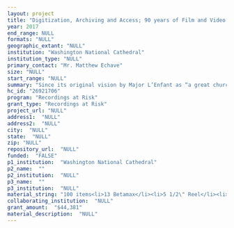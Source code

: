 ```yaml
--- 
layout: project 
title: "Digitization, Archiving and Access; 90 years of Film and Video History at the National Cathedral"
year: 2017
end_range: NULL
formats: "NULL"
geographic_extant: "NULL"
institution: "Washington National Cathedral"
institution_type: "NULL"
primary_contact: "Mr. Matthew Echave"
size: "NULL"
start_range: "NULL"
summary: "Since its original vision by Major L’Enfant as “a great church for national purposes,” granted a charter by Congress in 1893, and its foundation laid in 1907 attended by President Theodore Roosevelt, the Washington National Cathedral has been a place of prayer, reflection, and solace for generations of Americans. This is where history has been made, serving both the revered and everyday individual with its awe-inspiring architecture, prayerful events, stimulating lectures, and extraordinary musical performances. These events have been captured by Cathedral staff for over 90 years on more than a thousand film reels and videotapes starting in the 1930’s. This proposal requests funding to assess and digitize a selected portion of this collection (218 tapes) and to create a long-term plan for preservation and access for the entire collection (>1,000 items). The project will create and outreach plan provide access to scholars, educators, and the public to this collection."
hc_id: "26921706"
program: "Recordings at Risk"
grant_type: "Recordings at Risk"
project_url: "NULL"
address1:  "NULL"
address2:  "NULL"
city:  "NULL"
state:  "NULL"
zip: "NULL"
repository_url:  "NULL"
funded:  "FALSE"
p1_institution:  "Washington National Cathedral"
p2_name:  ""
p2_institution:  "NULL"
p3_name:  ""
p3_institution:  "NULL"
material_string: "100 items<li>13 Betamax</li><li>5 1/2\" Reel</li><li>100 Betacam</li>"
collaborating_institution:  "NULL"
grant_amount:  "$44,381"
material_description:  "NULL"
---
```


